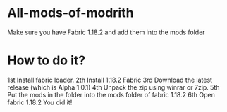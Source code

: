 # All-mods-of-modrith
Make sure you have Fabric 1.18.2 and add them into the mods folder
# How to do it?
1st Install fabric loader.
2th Install 1.18.2 Fabric
3rd Download the latest release (which is Alpha 1.0.1)
4th Unpack the zip using winrar or 7zip.
5th Put the mods in the folder into the mods folder of fabric 1.18.2
6th Open fabric 1.18.2
You did it!
